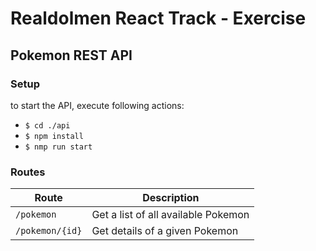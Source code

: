 # Realdolmen React Track - Exercise
## Pokemon REST API
### Setup
to start the API, execute following actions: 
- `$ cd ./api`
- `$ npm install`
- `$ nmp run start`

### Routes

| Route             | Description                           |
| -------------     |---------------------------------------| 
| `/pokemon`        | Get a list of all available Pokemon   |
| `/pokemon/{id}`   | Get details of a given Pokemon        |
